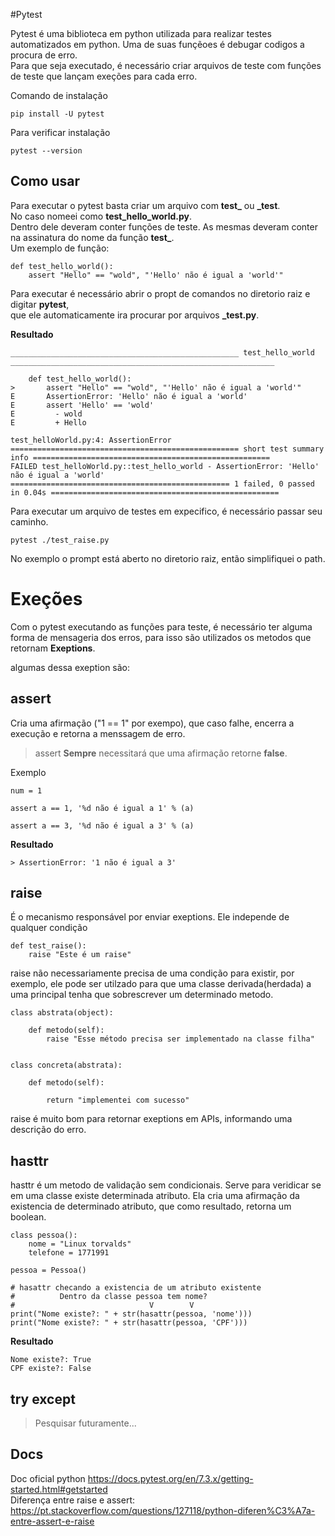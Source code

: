 #Pytest

Pytest é uma biblioteca em python utilizada para realizar testes automatizados em python. Uma de suas funçẽoes é debugar codigos a procura de erro.<br>
Para que seja executado, é necessário criar arquivos de teste com funções de teste que lançam exeções para cada erro.<br>

Comando de instalação
```
pip install -U pytest
```
Para verificar instalação

```
pytest --version
```

## Como usar

Para executar o pytest basta criar um arquivo com **test_** ou **_test**.<br>
No caso nomeei como **test_hello_world.py**.<br>
Dentro dele deveram conter funções de teste. As mesmas deveram conter na assinatura do nome da função **test_**.<br>
Um exemplo de função:

```
def test_hello_world():
    assert "Hello" == "wold", "'Hello' não é igual a 'world'"
```

Para executar é necessário abrir o propt de comandos no diretorio raiz e digitar **pytest**,<br>
que ele automaticamente ira procurar por arquivos **_test.py**.<br>

**Resultado**
```
___________________________________________________ test_hello_world ___________________________________________________________

    def test_hello_world():
>       assert "Hello" == "wold", "'Hello' não é igual a 'world'"
E       AssertionError: 'Hello' não é igual a 'world'
E       assert 'Hello' == 'wold'
E         - wold
E         + Hello

test_helloWorld.py:4: AssertionError
=================================================== short test summary info =====================================================
FAILED test_helloWorld.py::test_hello_world - AssertionError: 'Hello' não é igual a 'world'
================================================= 1 failed, 0 passed in 0.04s ===================================================
```
Para executar um arquivo de testes em expecifico, é necessário passar seu caminho.<br>
```
pytest ./test_raise.py
```
No exemplo o prompt está aberto no diretorio raiz, então simplifiquei o path.

# Exeções
Com o pytest executando as funções para teste, é necessário ter alguma forma de mensageria dos erros, para isso são utilizados os metodos que retornam **Exeptions**.<br>

algumas dessa exeption são:

## assert
Cria uma afirmação ("1 == 1" por exempo), que caso falhe, encerra a execução e retorna a menssagem de erro.<br>
>assert **Sempre** necessitará que uma afirmação retorne **false**.

Exemplo
```
num = 1

assert a == 1, '%d não é igual a 1' % (a)

assert a == 3, '%d não é igual a 3' % (a)
```
**Resultado**
```
> AssertionError: '1 não é igual a 3'
```

## raise
É o mecanismo responsável por enviar exeptions. Ele independe de qualquer condição
```
def test_raise():
    raise "Este é um raise"
```
raise não necessariamente precisa de uma condição para existir, por exemplo, ele pode ser utilzado para que uma classe derivada(herdada) a uma principal tenha que sobrescrever um determinado metodo.<br>

```
class abstrata(object):

    def metodo(self):
        raise "Esse método precisa ser implementado na classe filha"


class concreta(abstrata):

    def metodo(self):

        return "implementei com sucesso"
```
raise é muito bom para retornar exeptions em APIs, informando uma descrição do erro.

## hasttr
hasttr é um metodo de validação sem condicionais. Serve para veridicar se em uma classe existe determinada atributo. Ela cria uma afirmação da existencia de determinado atributo, que como resultado, retorna um boolean.

```
class pessoa():
    nome = "Linux torvalds"
    telefone = 1771991

pessoa = Pessoa()
 
# hasattr checando a existencia de um atributo existente
#          Dentro da classe pessoa tem nome?
#                              V        V
print("Nome existe?: " + str(hasattr(pessoa, 'nome')))
print("Nome existe?: " + str(hasattr(pessoa, 'CPF')))
```
**Resultado**
```
Nome existe?: True
CPF existe?: False
```
## try except
> Pesquisar futuramente...

## Docs
Doc oficial python https://docs.pytest.org/en/7.3.x/getting-started.html#getstarted<br>
Diferença entre raise e assert: https://pt.stackoverflow.com/questions/127118/python-diferen%C3%A7a-entre-assert-e-raise<br>